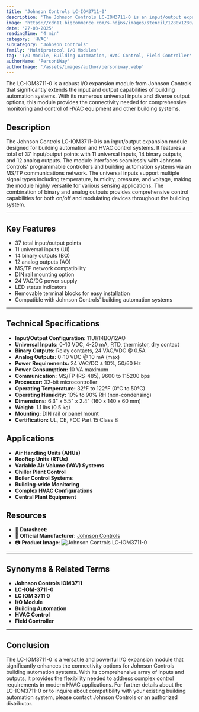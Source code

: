 ```yaml
---
title: 'Johnson Controls LC-IOM3711-0'
description: 'The Johnson Controls LC-IOM3711-0 is an input/output expansion module designed for building automation and HVAC control systems. It features a total of 37 input/output points with 11 universal inputs, 14 binary outputs, and 12 analog outputs. The module interfaces seamlessly with Johnson Controls programmable controllers and building automation systems via an MS/TP communications network. The universal inputs support multiple signal types including temperature, humidity, pressure, and voltage, making the module highly versatile for various sensing applications. The combination of binary and analog outputs provides comprehensive control capabilities for both on/off and modulating devices throughout the building system.'
image: 'https://cdn11.bigcommerce.com/s-hdj6s/images/stencil/1280x1280/products/51407/47618/041ca03b-7fff-52cd-ab81-3c0888cc7b2d__89230.1711473059.jpg?c=2'
date: '27-03-2025'
readingTime: '4 min'
category: 'HVAC'
subCategory: 'Johnson Controls'
family: 'Multiprotocol I/O Modules'
tag: 'I/O Module, Building Automation, HVAC Control, Field Controller'
authorName: 'PersoniWay'
authorImage: '/assets/images/author/personiway.webp'
---
```


The LC-IOM3711-0 is a robust I/O expansion module from Johnson Controls that significantly extends the input and output capabilities of building automation systems. With its numerous universal inputs and diverse output options, this module provides the connectivity needed for comprehensive monitoring and control of HVAC equipment and other building systems.
## **Description**
The Johnson Controls LC-IOM3711-0 is an input/output expansion module designed for building automation and HVAC control systems. It features a total of 37 input/output points with 11 universal inputs, 14 binary outputs, and 12 analog outputs. The module interfaces seamlessly with Johnson Controls' programmable controllers and building automation systems via an MS/TP communications network. The universal inputs support multiple signal types including temperature, humidity, pressure, and voltage, making the module highly versatile for various sensing applications. The combination of binary and analog outputs provides comprehensive control capabilities for both on/off and modulating devices throughout the building system.

---

## **Key Features**
- 37 total input/output points
- 11 universal inputs (UI)
- 14 binary outputs (BO)
- 12 analog outputs (AO)
- MS/TP network compatibility
- DIN rail mounting option
- 24 VAC/DC power supply
- LED status indicators
- Removable terminal blocks for easy installation
- Compatible with Johnson Controls' building automation systems

---

## **Technical Specifications**
- **Input/Output Configuration:** 11UI/14BO/12AO
- **Universal Inputs:** 0-10 VDC, 4-20 mA, RTD, thermistor, dry contact
- **Binary Outputs:** Relay contacts, 24 VAC/VDC @ 0.5A
- **Analog Outputs:** 0-10 VDC @ 10 mA (max)
- **Power Requirements:** 24 VAC/DC ± 10%, 50/60 Hz
- **Power Consumption:** 10 VA maximum
- **Communication:** MS/TP (RS-485), 9600 to 115200 bps
- **Processor:** 32-bit microcontroller
- **Operating Temperature:** 32°F to 122°F (0°C to 50°C)
- **Operating Humidity:** 10% to 90% RH (non-condensing)
- **Dimensions:** 6.3" x 5.5" x 2.4" (160 x 140 x 60 mm)
- **Weight:** 1.1 lbs (0.5 kg)
- **Mounting:** DIN rail or panel mount
- **Certification:** UL, CE, FCC Part 15 Class B

## **Applications**
- **Air Handling Units (AHUs)**
- **Rooftop Units (RTUs)**
- **Variable Air Volume (VAV) Systems**
- **Chiller Plant Control**
- **Boiler Control Systems**
- **Building-wide Monitoring**
- **Complex HVAC Configurations**
- **Central Plant Equipment**

## **Resources**
- 📄 **Datasheet**:
- 🏢 **Official Manufacturer**: [Johnson Controls](https://www.johnsoncontrols.com)
- 📷 **Product Image**:
  ![Johnson Controls LC-IOM3711-0](https://cdn11.bigcommerce.com/s-hdj6s/images/stencil/1280x1280/products/51407/47618/041ca03b-7fff-52cd-ab81-3c0888cc7b2d__89230.1711473059.jpg?c=2)

---

## **Synonyms & Related Terms**
- **Johnson Controls IOM3711**
- **LC-IOM-3711-0**
- **LC IOM 3711 0**
- **I/O Module**
- **Building Automation**
- **HVAC Control**
- **Field Controller**

---

## **Conclusion**
The LC-IOM3711-0 is a versatile and powerful I/O expansion module that significantly enhances the connectivity options for Johnson Controls building automation systems. With its comprehensive array of inputs and outputs, it provides the flexibility needed to address complex control requirements in modern HVAC applications. For further details about the LC-IOM3711-0 or to inquire about compatibility with your existing building automation system, please contact Johnson Controls or an authorized distributor.